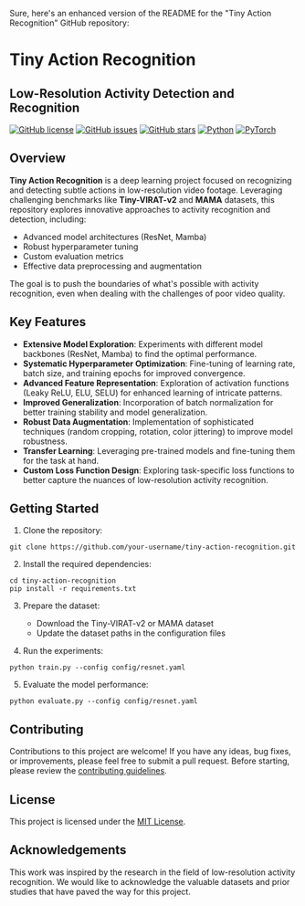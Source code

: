 Sure, here's an enhanced version of the README for the "Tiny Action Recognition" GitHub repository:

# Tiny Action Recognition
## Low-Resolution Activity Detection and Recognition

[![GitHub license](https://img.shields.io/github/license/mrterrific007/Tinyactions)](https://github.com/mrterrific007/Tinyactions/blob/main/LICENSE)
[![GitHub issues](https://img.shields.io/github/issues/mrterrific007/Tinyactions)](https://github.com/mrterrific007/Tinyactions/issues)
[![GitHub stars](https://img.shields.io/github/stars/mrterrific007/Tinyactions)](https://github.com/mrterrific007/Tinyactions/stargazers)
[![Python](https://img.shields.io/badge/python-3.7%20%7C%203.8%20%7C%203.9-blue.svg)](https://www.python.org/)
[![PyTorch](https://img.shields.io/badge/PyTorch-1.10%2B-orange.svg)](https://pytorch.org/)

## Overview

**Tiny Action Recognition** is a deep learning project focused on recognizing and detecting subtle actions in low-resolution video footage. Leveraging challenging benchmarks like **Tiny-VIRAT-v2** and **MAMA** datasets, this repository explores innovative approaches to activity recognition and detection, including:

- Advanced model architectures (ResNet, Mamba)
- Robust hyperparameter tuning
- Custom evaluation metrics
- Effective data preprocessing and augmentation

The goal is to push the boundaries of what's possible with activity recognition, even when dealing with the challenges of poor video quality.

## Key Features

- **Extensive Model Exploration**: Experiments with different model backbones (ResNet, Mamba) to find the optimal performance.
- **Systematic Hyperparameter Optimization**: Fine-tuning of learning rate, batch size, and training epochs for improved convergence.
- **Advanced Feature Representation**: Exploration of activation functions (Leaky ReLU, ELU, SELU) for enhanced learning of intricate patterns.
- **Improved Generalization**: Incorporation of batch normalization for better training stability and model generalization.
- **Robust Data Augmentation**: Implementation of sophisticated techniques (random cropping, rotation, color jittering) to improve model robustness.
- **Transfer Learning**: Leveraging pre-trained models and fine-tuning them for the task at hand.
- **Custom Loss Function Design**: Exploring task-specific loss functions to better capture the nuances of low-resolution activity recognition.

## Getting Started

1. Clone the repository:

```
git clone https://github.com/your-username/tiny-action-recognition.git
```

2. Install the required dependencies:

```
cd tiny-action-recognition
pip install -r requirements.txt
```

3. Prepare the dataset:
   - Download the Tiny-VIRAT-v2 or MAMA dataset
   - Update the dataset paths in the configuration files

4. Run the experiments:

```
python train.py --config config/resnet.yaml
```

5. Evaluate the model performance:

```
python evaluate.py --config config/resnet.yaml
```

## Contributing

Contributions to this project are welcome! If you have any ideas, bug fixes, or improvements, please feel free to submit a pull request. Before starting, please review the [contributing guidelines](CONTRIBUTING.md).

## License

This project is licensed under the [MIT License](LICENSE).

## Acknowledgements

This work was inspired by the research in the field of low-resolution activity recognition. We would like to acknowledge the valuable datasets and prior studies that have paved the way for this project.
